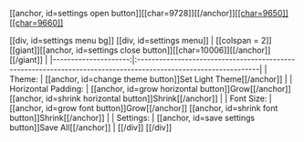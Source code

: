 [[anchor, id=settings open button]][[char=9728]][[/anchor]][[[char=9650]]](#top)[[[char=9660]]](#bottom)

[[div, id=settings menu bg]]
    [[div, id=settings menu]]
| [[colspan = 2]] [[giant]][[anchor, id=settings close button]][[char=10006]][[/anchor]][[/giant]]                                      |
|---------------------:|:---------------------------------------------------------------------------------------------------------------|
|               Theme: | [[anchor, id=change theme button]]Set Light Theme[[/anchor]]                                                   |
|  Horizontal Padding: | [[anchor, id=grow horizontal button]]Grow[[/anchor]] [[anchor, id=shrink horizontal button]]Shrink[[/anchor]]  |
|           Font Size: | [[anchor, id=grow font button]]Grow[[/anchor]] [[anchor, id=shrink font button]]Shrink[[/anchor]]              |
|            Settings: | [[anchor, id=save settings button]]Save All[[/anchor]]                                                         |
    [[/div]]
[[/div]]